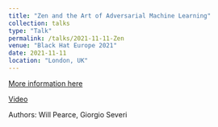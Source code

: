 ```yaml
---
title: "Zen and the Art of Adversarial Machine Learning"
collection: talks
type: "Talk"
permalink: /talks/2021-11-11-Zen
venue: "Black Hat Europe 2021"
date: 2021-11-11
location: "London, UK"
---
```


[More information here](https://www.blackhat.com/eu-21/briefings/schedule/index.html#zen-and-the-art-of-adversarial-machine-learning-24746)

[Video](https://www.youtube.com/watch?v=tEBwMGCKEso)

Authors: Will Pearce, Giorgio Severi
